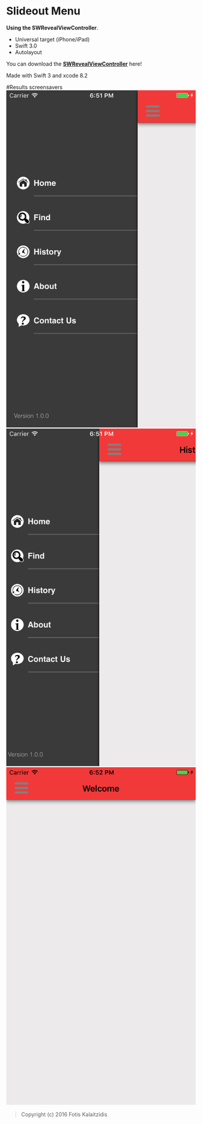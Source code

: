 # Slideout Menu

**Using the SWRevealViewController**. 

* Universal target (iPhone/iPad)
* Swift 3.0
* Autolayout

You can download the **[SWRevealViewController](https://github.com/John-Lluch/SWRevealViewController)** here!

Made with Swift 3 and xcode 8.2

#Results screensavers
![MacDown Screenshot](https://github.com/fkalai/SlideOutMenu/blob/master/Simulator%20Screen%20Shot%207%20Jan%202017%2C%2018.51.10.png)
![MacDown Screenshot](https://github.com/fkalai/SlideOutMenu/blob/master/Simulator%20Screen%20Shot%207%20Jan%202017%2C%2018.51.57.png)
![MacDown Screenshot](https://github.com/fkalai/SlideOutMenu/blob/master/Simulator%20Screen%20Shot%207%20Jan%202017%2C%2018.52.19.png)



> Copyright (c) 2016 Fotis Kalaitzidis
